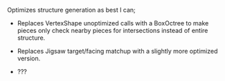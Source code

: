 Optimizes structure generation as best I can;

- Replaces VertexShape unoptimized calls with a BoxOctree to make pieces only check nearby pieces for intersections instead of entire structure.

- Replaces Jigsaw target/facing matchup with a slightly more optimized version.

- ???